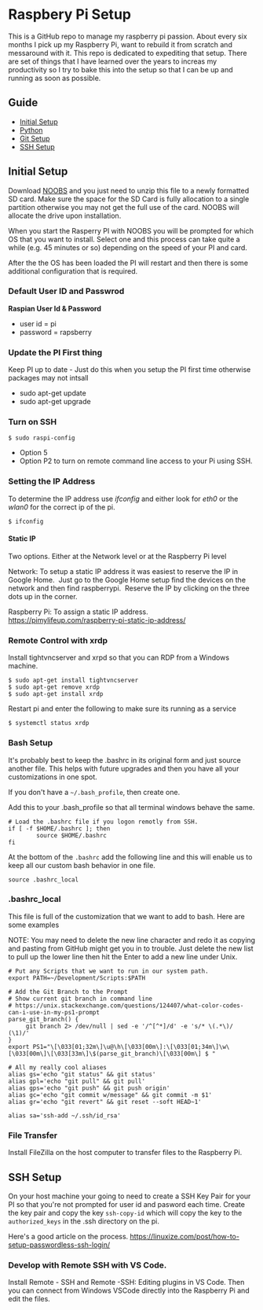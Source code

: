# Raspbery Pi Setup
This is a GitHub repo to manage my raspberry pi passion. About every six months I
pick up my Raspberry Pi, want to rebuild it from scratch and messaround with it. 
This repo is dedicated to expediting that setup.  There are set of things that
I have learned over the years to increas my productivity so I try to bake this into the setup
so that I can be up and running as soon as possible.

## Guide
* [Initial Setup](#initial-setup)
* [Python](python_setup/README.md)
* [Git Setup](git_setup/README.md)
* [SSH Setup](#ssh-setup)


## Initial Setup
Download [NOOBS](https://www.raspberrypi.org/downloads/noobs/) and you just need
to unzip this file to a newly formatted SD card.  Make sure the space for the SD Card
is fully allocation to a single partition otherwise you may not get the full use of the
card.  NOOBS will allocate the drive upon installation.

When you start the Rasperry PI with NOOBS you will be prompted for which OS that you want
to install.  Select one and this process can take quite a while (e.g. 45 minutes or so) 
depending on the speed of your PI and card.

After the the OS has been loaded the PI will restart and then there is some additional
configuration that is required.

### Default User ID and Passwrod
**Raspian User Id & Password**
* user id = pi
* password = rapsberry 

### Update the PI First thing
Keep PI up to date - Just do this when you setup the PI first time otherwise packages may not intsall
- sudo apt-get update
- sudo apt-get upgrade

### Turn on SSH
```
$ sudo raspi-config
```
* Option 5
* Option P2 to turn on remote command line access to your Pi using SSH.
	
### Setting the IP Address
To determine the IP address use *ifconfig* and either look for *eth0* or the *wlan0* for
the correct ip of the pi.

```
$ ifconfig 
```

#### Static IP
Two options.  Either at the Network level or at the Raspberry Pi level

Network: To setup a static IP address it was easiest to reserve the IP in Google Home.  Just 
go to the Google Home setup find the devices on the network and then find raspberrypi.  
Reserve the IP by clicking on the three dots up in the corner.

Raspberry Pi: To assign a static IP address.  
https://pimylifeup.com/raspberry-pi-static-ip-address/

### Remote Control with xrdp

Install tightvncserver and xrpd so that you can RDP from a Windows machine.  
```
$ sudo apt-get install tightvncserver
$ sudo apt-get remove xrdp
$ sudo apt-get install xrdp
```

Restart pi and enter the following to make sure its running as a service
```
$ systemctl status xrdp
```

### Bash Setup
It's probably best to keep the .bashrc in its original form and just source another
file.  This helps with future upgrades and then you have all your customizations 
in one spot.

If you don't have a `~/.bash_profile`, then create one.

Add this to your .bash_profile so that all terminal windows behave the same.
```
# Load the .bashrc file if you logon remotly from SSH.
if [ -f $HOME/.bashrc ]; then
        source $HOME/.bashrc
fi
```

At the bottom of the `.bashrc` add the following line and this will enable us to keep 
all our custom bash behavior in one file.

```
source .bashrc_local
```

### .bashrc_local
This file is full of the customization that we want to add to bash.  Here are some examples

NOTE: You may need to delete the new line character and redo it as copying and pasting from 
GitHub might get you in to trouble.  Just delete the new list to pull up the lower line then
hit the Enter to add a new line under Unix.

```
# Put any Scripts that we want to run in our system path.
export PATH=~/Development/Scripts:$PATH

# Add the Git Branch to the Prompt
# Show current git branch in command line
# https://unix.stackexchange.com/questions/124407/what-color-codes-can-i-use-in-my-ps1-prompt
parse_git_branch() {
     git branch 2> /dev/null | sed -e '/^[^*]/d' -e 's/* \(.*\)/ (\1)/'
}
export PS1="\[\033[01;32m\]\u@\h\[\033[00m\]:\[\033[01;34m\]\w\[\033[00m\]\[\033[33m\]\$(parse_git_branch)\[\033[00m\] $ "

# All my really cool aliases
alias gs='echo "git status" && git status'
alias gpl='echo "git pull" && git pull'
alias gps='echo "git push" && git push origin'
alias gc='echo "git commit w/message" && git commit -m $1'
alias gr='echo "git revert" && git reset --soft HEAD~1'

alias sa='ssh-add ~/.ssh/id_rsa'
```

### File Transfer
Install FileZilla on the host computer to transfer files to the Raspberry Pi.

## SSH Setup
On your host machine your going to need to create a SSH Key Pair for your PI so that you're not prompted for user id and pasword each time.  Create the key pair and copy the key `ssh-copy-id` which will copy the key to the `authorized_keys` in the .ssh directory on the pi.  

Here's a good article on the process. https://linuxize.com/post/how-to-setup-passwordless-ssh-login/

### Develop with Remote SSH with VS Code.
Install Remote - SSH and Remote -SSH: Editing plugins in VS Code.  Then you can connect from Windows VSCode directly into the Raspberry Pi and edit the files.

